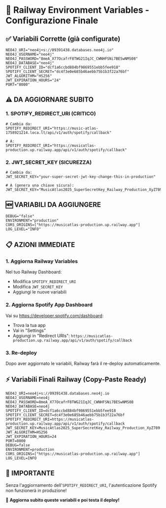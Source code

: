 # 🔧 Railway Environment Variables - Configurazione Finale

## ✅ Variabili Corrette (già configurate)
```env
NEO4J_URI="neo4j+s://09391438.databases.neo4j.io"
NEO4J_USERNAME="neo4j" 
NEO4J_PASSWORD="8meA_X77OcafrF8TWG21IqJC_CWNHFSNi7BESwNMS08"
NEO4J_DATABASE="neo4j"
SPOTIFY_CLIENT_ID="dcf1a6ccbd884bf9869551ebb5fee918"
SPOTIFY_CLIENT_SECRET="dc4f3e0e685b46aebb75b1b3f22a76bf"
JWT_ALGORITHM="HS256"
JWT_EXPIRATION_HOURS="24"
PORT="8000"
```

## ⚠️ DA AGGIORNARE SUBITO

### 1. SPOTIFY_REDIRECT_URI (CRITICO)
```env
# Cambia da:
SPOTIFY_REDIRECT_URI="https://music-atlas-1758921214.loca.lt/api/v1/auth/spotify/callback"

# A:
SPOTIFY_REDIRECT_URI="https://musicatlas-production.up.railway.app/api/v1/auth/spotify/callback"
```

### 2. JWT_SECRET_KEY (SICUREZZA)
```env
# Cambia da:
JWT_SECRET_KEY="your-super-secret-jwt-key-change-this-in-production"

# A (genera una chiave sicura):
JWT_SECRET_KEY="MusicAtlas2025_SuperSecretKey_Railway_Production_XyZ789!"
```

## 🆕 VARIABILI DA AGGIUNGERE

```env
DEBUG="false"
ENVIRONMENT="production"
CORS_ORIGINS=["https://musicatlas-production.up.railway.app"]
LOG_LEVEL="INFO"
```

## 📋 AZIONI IMMEDIATE

### 1. Aggiorna Railway Variables
Nel tuo Railway Dashboard:
- Modifica `SPOTIFY_REDIRECT_URI`
- Modifica `JWT_SECRET_KEY` 
- Aggiungi le nuove variabili

### 2. Aggiorna Spotify App Dashboard
Vai su https://developer.spotify.com/dashboard:
- Trova la tua app
- Vai in "Settings"
- Aggiungi in "Redirect URIs": 
  `https://musicatlas-production.up.railway.app/api/v1/auth/spotify/callback`

### 3. Re-deploy
Dopo aver aggiornato le variabili, Railway farà il re-deploy automaticamente.

## ⚡ Variabili Finali Railway (Copy-Paste Ready)

```env
NEO4J_URI=neo4j+s://09391438.databases.neo4j.io
NEO4J_USERNAME=neo4j
NEO4J_PASSWORD=8meA_X77OcafrF8TWG21IqJC_CWNHFSNi7BESwNMS08
NEO4J_DATABASE=neo4j
SPOTIFY_CLIENT_ID=dcf1a6ccbd884bf9869551ebb5fee918
SPOTIFY_CLIENT_SECRET=dc4f3e0e685b46aebb75b1b3f22a76bf
SPOTIFY_REDIRECT_URI=https://musicatlas-production.up.railway.app/api/v1/auth/spotify/callback
JWT_SECRET_KEY=MusicAtlas2025_SuperSecretKey_Railway_Production_XyZ789!
JWT_ALGORITHM=HS256
JWT_EXPIRATION_HOURS=24
PORT=8000
DEBUG=false
ENVIRONMENT=production
CORS_ORIGINS=["https://musicatlas-production.up.railway.app"]
LOG_LEVEL=INFO
```

## 🚨 IMPORTANTE
Senza l'aggiornamento dell'`SPOTIFY_REDIRECT_URI`, l'autenticazione Spotify non funzionerà in produzione!

🔄 **Aggiorna subito queste variabili e poi testa il deploy!**
